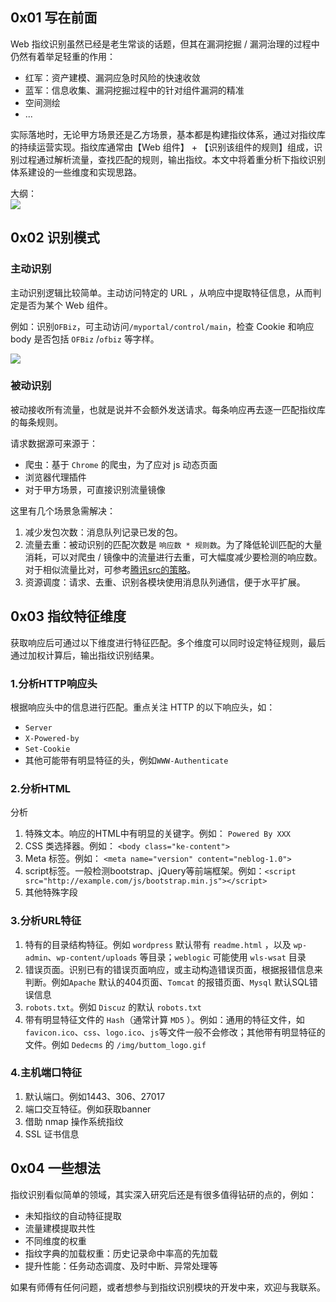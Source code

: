 0x01 写在前面
---------

Web 指纹识别虽然已经是老生常谈的话题，但其在漏洞挖掘 / 漏洞治理的过程中仍然有着举足轻重的作用：

- 红军：资产建模、漏洞应急时风险的快速收敛
- 蓝军：信息收集、漏洞挖掘过程中的针对组件漏洞的精准
- 空间测绘
- ...

实际落地时，无论甲方场景还是乙方场景，基本都是构建指纹体系，通过对指纹库的持续运营实现。指纹库通常由【Web 组件】 + 【识别该组件的规则】组成，识别过程通过解析流量，查找匹配的规则，输出指纹。本文中将着重分析下指纹识别体系建设的一些维度和实现思路。

大纲：  
[![](https://shs3.b.qianxin.com/attack_forum/2021/09/attach-d66637c058edebcec191cbcab70135ba73340c55.png)](https://shs3.b.qianxin.com/attack_forum/2021/09/attach-d66637c058edebcec191cbcab70135ba73340c55.png)

0x02 识别模式
---------

### 主动识别

主动识别逻辑比较简单。主动访问特定的 URL ，从响应中提取特征信息，从而判定是否为某个 Web 组件。

例如：识别`OFBiz`，可主动访问`/myportal/control/main`，检查 Cookie 和响应 body 是否包括 `OFBiz` /`ofbiz` 等字样。

[![](https://shs3.b.qianxin.com/attack_forum/2021/09/attach-c624e3a5809d67a576f378327dc3af573896e088.png)](https://shs3.b.qianxin.com/attack_forum/2021/09/attach-c624e3a5809d67a576f378327dc3af573896e088.png)

### 被动识别

被动接收所有流量，也就是说并不会额外发送请求。每条响应再去逐一匹配指纹库的每条规则。

请求数据源可来源于：

- 爬虫：基于 `Chrome` 的爬虫，为了应对 js 动态页面
- 浏览器代理插件
- 对于甲方场景，可直接识别流量镜像

这里有几个场景急需解决：

1. 减少发包次数：消息队列记录已发的包。
2. 流量去重：被动识别的匹配次数是 `响应数 * 规则数`。为了降低轮训匹配的大量消耗，可以对爬虫 / 镜像中的流量进行去重，可大幅度减少要检测的响应数。对于相似流量比对，可参考[腾讯src的策略](https://www.secrss.com/articles/34442)。
3. 资源调度：请求、去重、识别各模块使用消息队列通信，便于水平扩展。

0x03 指纹特征维度
-----------

获取响应后可通过以下维度进行特征匹配。多个维度可以同时设定特征规则，最后通过加权计算后，输出指纹识别结果。

### 1.分析HTTP响应头

根据响应头中的信息进行匹配。重点关注 HTTP 的以下响应头，如：

- `Server`
- `X-Powered-by`
- `Set-Cookie`
- 其他可能带有明显特征的头，例如`WWW-Authenticate`

### 2.分析HTML

分析

1. 特殊文本。响应的HTML中有明显的关键字。例如： `Powered By XXX`
2. CSS 类选择器。例如： `<body class="ke-content">`
3. Meta 标签。例如： `<meta name="version" content="neblog-1.0">`
4. script标签。一般检测bootstrap、jQuery等前端框架。例如：`<script src="http://example.com/js/bootstrap.min.js"></script>`
5. 其他特殊字段

### 3.分析URL特征

1. 特有的目录结构特征。例如 `wordpress` 默认带有 `readme.html` ，以及 `wp-admin`、`wp-content/uploads` 等目录；`weblogic` 可能使用 `wls-wsat` 目录
2. 错误页面。识别已有的错误页面响应，或主动构造错误页面，根据报错信息来判断。例如`Apache` 默认的404页面、`Tomcat` 的报错页面、`Mysql` 默认SQL错误信息
3. `robots.txt`。例如 `Discuz` 的默认 `robots.txt`
4. 带有明显特征文件的 `Hash`（通常计算 `MD5` ）。例如：通用的特征文件，如 `favicon.ico`、`css`、`logo.ico`、`js`等文件一般不会修改；其他带有明显特征的文件。例如 `Dedecms` 的 `/img/buttom_logo.gif`

### 4.主机端口特征

1. 默认端口。例如1443、306、27017
2. 端口交互特征。例如获取banner
3. 借助 nmap 操作系统指纹
4. SSL 证书信息

0x04 一些想法
---------

指纹识别看似简单的领域，其实深入研究后还是有很多值得钻研的点的，例如：

- 未知指纹的自动特征提取
- 流量建模提取共性
- 不同维度的权重
- 指纹字典的加载权重：历史记录命中率高的先加载
- 提升性能：任务动态调度、及时中断、异常处理等

如果有师傅有任何问题，或者想参与到指纹识别模块的开发中来，欢迎与我联系。